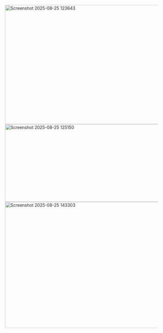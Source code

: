 <img width="531" height="394" alt="Screenshot 2025-08-25 123643" src="https://github.com/user-attachments/assets/baaad024-8724-49fb-be35-e2680df80080" />
<img width="724" height="257" alt="Screenshot 2025-08-25 125150" src="https://github.com/user-attachments/assets/9548c89f-8e7a-4bc4-a121-0c2589f3f22a" />
<img width="720" height="417" alt="Screenshot 2025-08-25 143303" src="https://github.com/user-attachments/assets/628e80fb-c66b-4f95-9fbe-3906c0bd4e92" />
